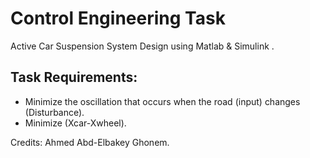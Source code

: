 # Control Engineering Task 

Active Car Suspension System Design using Matlab & Simulink .

## Task Requirements:


- Minimize the oscillation that occurs when the road (input) changes (Disturbance).
- Minimize (Xcar-Xwheel).






Credits: Ahmed Abd-Elbakey Ghonem.
      
